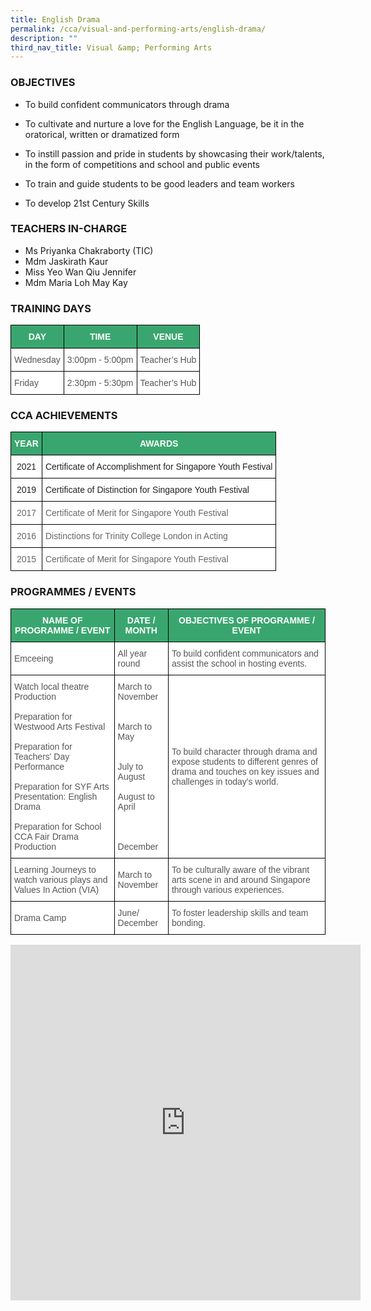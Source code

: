 ```yaml
---
title: English Drama
permalink: /cca/visual-and-performing-arts/english-drama/
description: ""
third_nav_title: Visual &amp; Performing Arts
---
```

### OBJECTIVES

*   To build confident communicators through drama
*   To cultivate and nurture a love for the English Language, be it in the oratorical, written or dramatized form
*   To instill passion and pride in students by showcasing their work/talents, in the form of competitions and school and public events  
    
*   To train and guide students to be good leaders and team workers
*   To develop 21st Century Skills

  

### TEACHERS IN-CHARGE

*   Ms Priyanka Chakraborty (TIC) 
*   Mdm Jaskirath Kaur
*   Miss Yeo Wan Qiu Jennifer 
*   Mdm Maria Loh May Kay
    

  

### TRAINING DAYS
<style type="text/css">
.tg  {border-collapse:collapse;border-spacing:0;}
.tg td{border-color:black;border-style:solid;border-width:1px;font-family:Arial, sans-serif;font-size:14px;
  overflow:hidden;padding:10px 5px;word-break:normal;}
.tg th{border-color:black;border-style:solid;border-width:1px;font-family:Arial, sans-serif;font-size:14px;
  font-weight:normal;overflow:hidden;padding:10px 5px;word-break:normal;}
.tg .tg-k0s0{background-color:#3AA66F;color:#FFF;font-weight:bold;text-align:center;vertical-align:middle}
.tg .tg-mwz3{background-color:#FFF;color:#565656;text-align:left;vertical-align:middle}
</style>
<table class="tg">
<thead>
  <tr>
    <th class="tg-k0s0"><span style="color:#FFF;background-color:#3AA66F">DAY</span></th>
    <th class="tg-k0s0"><span style="color:#FFF;background-color:#3AA66F">TIME</span></th>
    <th class="tg-k0s0"><span style="color:#FFF;background-color:#3AA66F">VENUE</span></th>
  </tr>
</thead>
<tbody>
  <tr>
    <td class="tg-mwz3"><span style="color:#565656">Wednesday</span></td>
    <td class="tg-mwz3"><span style="color:#565656">3:00pm - 5:00pm</span></td>
    <td class="tg-mwz3"><span style="color:#565656">Teacher’s Hub</span></td>
  </tr>
  <tr>
    <td class="tg-mwz3"><span style="color:#565656">Friday</span></td>
    <td class="tg-mwz3"><span style="color:#565656">2:30pm - 5:30pm</span></td>
    <td class="tg-mwz3"><span style="color:#565656">Teacher’s Hub</span></td>
  </tr>
</tbody>
</table>

### CCA ACHIEVEMENTS

<style type="text/css">
.tg  {border-collapse:collapse;border-spacing:0;}
.tg td{border-color:black;border-style:solid;border-width:1px;font-family:Arial, sans-serif;font-size:14px;
  overflow:hidden;padding:10px 5px;word-break:normal;}
.tg th{border-color:black;border-style:solid;border-width:1px;font-family:Arial, sans-serif;font-size:14px;
  font-weight:normal;overflow:hidden;padding:10px 5px;word-break:normal;}
.tg .tg-k0s0{background-color:#3AA66F;color:#FFF;font-weight:bold;text-align:center;vertical-align:middle}
.tg .tg-a3j2{background-color:#FFF;color:#222;text-align:center;vertical-align:middle}
.tg .tg-1ppo{background-color:#FFF;color:#222;text-align:left;vertical-align:middle}
.tg .tg-tsok{background-color:#FFF;color:#222;text-align:left;vertical-align:top}
.tg .tg-zqva{background-color:#FFF;color:#666;text-align:center;vertical-align:top}
.tg .tg-cmm0{background-color:#FFF;color:#666;text-align:left;vertical-align:top}
</style>
<table class="tg">
<thead>
  <tr>
    <th class="tg-k0s0"><span style="color:#FFF;background-color:#3AA66F">YEAR</span></th>
    <th class="tg-k0s0"><span style="color:#FFF;background-color:#3AA66F">AWARDS</span><br></th>
  </tr>
</thead>
<tbody>
  <tr>
    <td class="tg-a3j2"><span style="color:#222;background-color:#FFF">2021</span></td>
    <td class="tg-1ppo"><span style="color:#222;background-color:#FFF">Certificate of Accomplishment for Singapore Youth Festival</span></td>
  </tr>
  <tr>
    <td class="tg-a3j2"><span style="color:#222;background-color:#FFF">2019</span></td>
    <td class="tg-tsok"><span style="color:#222;background-color:#FFF">Certificate of Distinction for Singapore Youth Festival </span></td>
  </tr>
  <tr>
    <td class="tg-zqva">2017</td>
    <td class="tg-cmm0">Certificate of Merit for Singapore Youth Festival</td>
  </tr>
  <tr>
    <td class="tg-zqva">2016</td>
    <td class="tg-cmm0">Distinctions for Trinity College London in Acting<br></td>
  </tr>
  <tr>
    <td class="tg-zqva">2015</td>
    <td class="tg-cmm0">Certificate of Merit for Singapore Youth Festival</td>
  </tr>
</tbody>
</table>

### PROGRAMMES / EVENTS

<style type="text/css">
.tg  {border-collapse:collapse;border-spacing:0;}
.tg td{border-color:black;border-style:solid;border-width:1px;font-family:Arial, sans-serif;font-size:14px;
  overflow:hidden;padding:10px 5px;word-break:normal;}
.tg th{border-color:black;border-style:solid;border-width:1px;font-family:Arial, sans-serif;font-size:14px;
  font-weight:normal;overflow:hidden;padding:10px 5px;word-break:normal;}
.tg .tg-61iw{background-color:#FFF;color:#F00;text-align:left;vertical-align:top}
.tg .tg-k0s0{background-color:#3AA66F;color:#FFF;font-weight:bold;text-align:center;vertical-align:middle}
.tg .tg-mwz3{background-color:#FFF;color:#565656;text-align:left;vertical-align:middle}
.tg .tg-njgx{background-color:#FFF;color:#565656;text-align:left;vertical-align:top}
</style>
<table class="tg">
<thead>
  <tr>
    <th class="tg-k0s0"><span style="color:#FFF;background-color:#3AA66F">NAME OF PROGRAMME / EVENT</span></th>
    <th class="tg-k0s0"><span style="color:#FFF;background-color:#3AA66F">DATE / MONTH</span></th>
    <th class="tg-k0s0"><span style="color:#FFF;background-color:#3AA66F">OBJECTIVES OF PROGRAMME / EVENT</span></th>
  </tr>
</thead>
<tbody>
  <tr>
    <td class="tg-mwz3"><span style="color:#565656">Emceeing</span></td>
    <td class="tg-mwz3"><span style="color:#565656">All year round</span></td>
    <td class="tg-mwz3"><span style="color:#565656">To build confident communicators and assist the school in hosting events.</span></td>
  </tr>
  <tr>
    <td class="tg-njgx">Watch local theatre Production<br><br>Preparation for Westwood Arts Festival<br><br>Preparation for Teachers' Day Performance<br><br>Preparation for SYF Arts Presentation: English Drama<br><br>Preparation for School CCA Fair Drama Production<br></td>
    <td class="tg-mwz3"><span style="color:#565656">March to November</span><br><br><br><span style="color:#565656">March to May</span><br><br><br><span style="color:#565656">July to August</span><br><br>August to April<br><br><br><br>December<br></td>
    <td class="tg-mwz3"><span style="color:#565656">To build character through drama and expose students to different genres of drama and touches on key issues and challenges in today's world. </span></td>
  </tr>
  <tr>
    <td class="tg-mwz3"><span style="color:#565656">Learning Journeys to watch various plays and Values In Action (VIA)</span></td>
    <td class="tg-mwz3"><span style="color:#565656">March to November</span></td>
    <td class="tg-61iw"><span style="color:#565656">To be culturally aware of the vibrant arts scene in and around Singapore through various experiences. </span></td>
  </tr>
  <tr>
    <td class="tg-mwz3"><span style="color:#565656">Drama Camp</span></td>
    <td class="tg-mwz3"><span style="color:#565656">June/ December</span></td>
    <td class="tg-mwz3"><span style="color:#565656">To foster leadership skills and team bonding.</span></td>
  </tr>
</tbody>
</table>

<iframe allowfullscreen="true" height="569" width="560" frameborder="0" src="https://docs.google.com/presentation/d/e/2PACX-1vSiviFgTIiAHi21Cev4NtGwgE6P8Dz8WocvaXzv0k29U-WLcY2zMWltCx-k6QnAtzny6ytr1Y0Uva_L/embed?start=true&amp;loop=true&amp;delayms=3000"></iframe>
